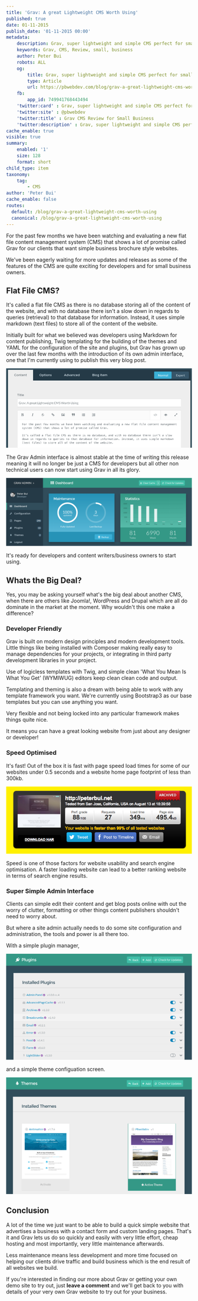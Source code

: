 ```yaml
---
title: 'Grav: A great Lightweight CMS Worth Using'
published: true
date: 01-11-2015
publish_date: '01-11-2015 00:00'
metadata:
    description: Grav, super lightweight and simple CMS perfect for small business websites, blogs and landing page building.
    keywords: Grav, CMS, Review, small, business
    author: Peter Bui
    robots: ALL
    og:
        title: Grav, super lightweight and simple CMS perfect for small business websites, blogs and landing page building.
        type: Article
        url: https://pbwebdev.com/blog/grav-a-great-lightweight-cms-worth-using
    fb:
        app_id: 749941768443494
    'twitter:card' : Grav, super lightweight and simple CMS perfect for small business websites, blogs and landing page building.
    'twitter:site' : @pbwebdev
    'twitter:title' : Grav CMS Review for Small Business
    'twitter:description' : Grav, super lightweight and simple CMS perfect for small business websites, blogs and landing page building.
cache_enable: true
visible: true
summary:
    enabled: '1'
    size: 128
    format: short
child_type: item
taxonomy:
    tag:
        - CMS
author: 'Peter Bui'
cache_enable: false
routes:
  default: /blog/grav-a-great-lightweight-cms-worth-using
  canonical: /blog/grav-a-great-lightweight-cms-worth-using
---
```


For the past few months we have been watching and evaluating a new flat file content management system (CMS) that shows a lot of promise called Grav for our clients that want simple business brochure style websites. 

We've been eagerly waiting for more updates and releases as some of the features of the CMS are quite exciting for developers and for small business owners.

## Flat File CMS?

It's called a flat file CMS as there is no database storing all of the content of the website, and with no database there isn't a slow down in regards to queries (retrieval) to that database for information. Instead, it uses simple markdown (text files) to store all of the content of the website.

Initially built for what we believed was developers using Markdown for content publishing, Twig templating for the building of the themes and YAML for the configuration of the site and plugins, but Grav has grown up over the last few months with the introduction of its own admin interface, one that I'm currently using to publish this very blog post.

![Content publishing with Grav](grav-content-publishing.png)


The Grav Admin interface is almost stable at the time of writing this release meaning it will no longer be just a CMS for developers but all other non technical users can now start using Grav in all its glory.

![Grav CMS Admin Panel](grav-admin.png)


It's ready for developers and content writers/business owners to start using.


## Whats the Big Deal?

Yes, you may be asking yourself what's the big deal about another CMS, when there are others like Joomla!, WordPress and Drupal which are all do dominate in the market at the moment. Why wouldn't this one make a difference?

### Developer Friendly

Grav is built on modern design principles and modern development tools. Little things like being installed with Composer making really easy to manage dependencies for your projects, or integrating in third party development libraries in your project.

Use of logicless templates with Twig, and simple clean 'What You Mean Is What You Get' (WYMIWUG) editors keep clean clean code and output.

Templating and theming is also a dream with being able to work with any template framework you want. We're currently using Bootstrap3 as our base templates but you can use anything you want.

Very flexible and not being locked into any particular framework makes things quite nice.

It means you can have a great looking website from just about any designer or developer!

### Speed Optimised

It's fast! Out of the box it is fast with page speed load times for some of our websites under 0.5 seconds and a website home page footprint of less than 300kb.

![Grav speed test load size and time](grav-speed-test.png)


Speed is one of those factors for website usability and search engine optimisation. A faster loading website can lead to a better ranking website in terms of search engine results.

### Super Simple Admin Interface

Clients can simple edit their content and get blog posts online with out the worry of clutter, formatting or other things content publishers shouldn't need to worry about.

But where a site admin actually needs to do some site configuration and administration, the tools and power is all there too.

With a simple plugin manager, 

![Grav plugin manager](grav-plugins.png)


and a simple theme configuation screen.

![Grav theme chooser](grav-themes.png)


## Conclusion

A lot of the time we just want to be able to build a quick simple website that advertises a business with a contact form and custom landing pages. That's it and Grav lets us do so quickly and easily with very little effort, cheap hosting and most importantly, very little maintenance afterwards.

Less maintenance means less development and more time focused on helping our clients drive traffic and build business which is the end result of all websites we build.

If you're interested in finding our more about Grav or getting your own demo site to try out, just **leave a comment** and we'll get back to you with details of your very own Grav website to try out for your business.